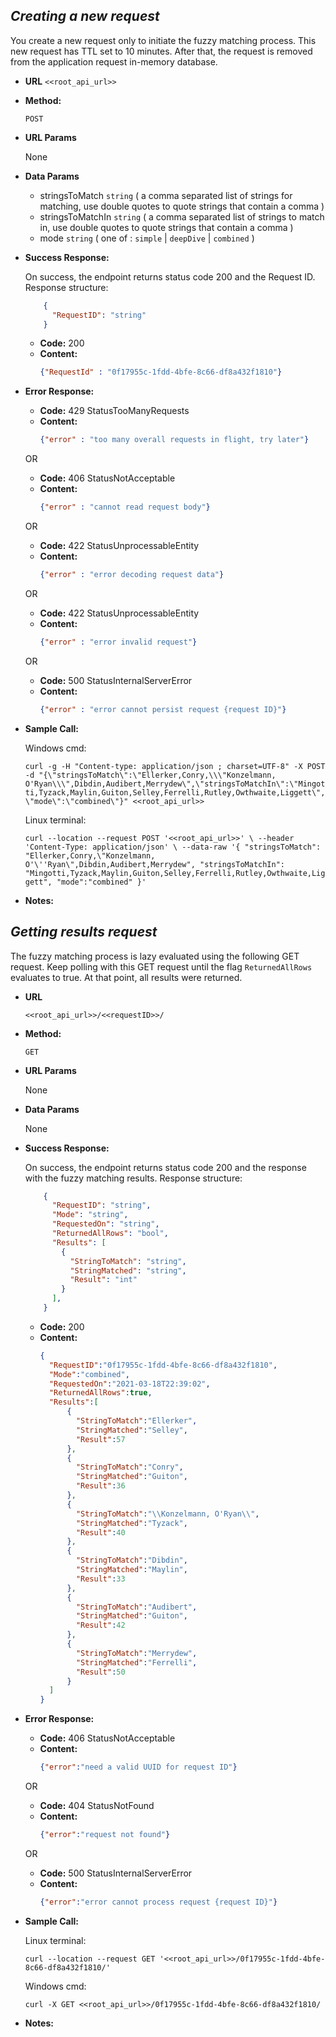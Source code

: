 ***Creating a new request***
----

  You create a new request only to initiate the fuzzy matching process. This new request has TTL set to 10 minutes. After that, the request is removed from the application request in-memory database.

* **URL** 
    `<<root_api_url>>`

* **Method:**
  
    `POST`
  
*  **URL Params**

     None

* **Data Params**

    * stringsToMatch `string` ( a comma separated list of strings for matching, use double quotes to quote strings that contain a comma )
    * stringsToMatchIn `string` ( a comma separated list of strings to match in, use double quotes to quote strings that contain a comma )
    * mode `string` ( one of : `simple` | `deepDive` | `combined` )

* **Success Response:**
  
    On success, the endpoint returns status code 200 and the Request ID.
    Response structure:

    ```json
        {
          "RequestID": "string"
        }
    ```

    * **Code:** 200
    * **Content:** 
      ```json
      {"RequestId" : "0f17955c-1fdd-4bfe-8c66-df8a432f1810"}
      ```

* **Error Response:**

    * **Code:** 429 StatusTooManyRequests
    * **Content:** 
      ```json
      {"error" : "too many overall requests in flight, try later"}
      ```

    OR

    * **Code:** 406 StatusNotAcceptable
    * **Content:**  
      ```json
      {"error" : "cannot read request body"}
      ```

    OR

    * **Code:** 422 StatusUnprocessableEntity
    * **Content:** 
      ```json
      {"error" : "error decoding request data"}
      ```
  
    OR

    * **Code:** 422 StatusUnprocessableEntity
    * **Content:** 
      ```json
      {"error" : "error invalid request"}
      ```

    OR

    * **Code:** 500 StatusInternalServerError
    * **Content:** 
      ```json
      {"error" : "error cannot persist request {request ID}"}
      ```

* **Sample Call:**

  	Windows cmd:

    `
    curl -g -H "Content-type: application/json ; charset=UTF-8" -X POST -d "{\"stringsToMatch\":\"Ellerker,Conry,\\\"Konzelmann, O'Ryan\\\",Dibdin,Audibert,Merrydew\",\"stringsToMatchIn\":\"Mingotti,Tyzack,Maylin,Guiton,Selley,Ferrelli,Rutley,Owthwaite,Liggett\",\"mode\":\"combined\"}" <<root_api_url>>
    `

    Linux terminal:

    `
    curl --location --request POST '<<root_api_url>>' \
    --header 'Content-Type: application/json' \
    --data-raw '{
    "stringsToMatch": "Ellerker,Conry,\"Konzelmann, O'\''Ryan\",Dibdin,Audibert,Merrydew",
    "stringsToMatchIn": "Mingotti,Tyzack,Maylin,Guiton,Selley,Ferrelli,Rutley,Owthwaite,Liggett",
    "mode":"combined"
    }'
    `

* **Notes:**


***Getting results request***
----
  The fuzzy matching process is lazy evaluated using the following GET request. Keep polling with this GET request until the flag `ReturnedAllRows` evaluates to true. At that point, all results were returned.

* **URL**

    `<<root_api_url>>/<<requestID>>/`

* **Method:**
  
    `GET`
  
*  **URL Params**

    None

* **Data Params**

    None

* **Success Response:**

    On success, the endpoint returns status code 200 and the response with the fuzzy matching results.
    Response structure:

    ```json
        {
          "RequestID": "string",
          "Mode": "string",
          "RequestedOn": "string",
          "ReturnedAllRows": "bool",
          "Results": [
            {
              "StringToMatch": "string",
              "StringMatched": "string",
              "Result": "int"
            }
          ],
        }
    ```

    * **Code:** 200
    * **Content:** 
      ```json
      {
        "RequestID":"0f17955c-1fdd-4bfe-8c66-df8a432f1810",
        "Mode":"combined",
        "RequestedOn":"2021-03-18T22:39:02",
        "ReturnedAllRows":true,
        "Results":[
            {
              "StringToMatch":"Ellerker",
              "StringMatched":"Selley",
              "Result":57
            },
            {
              "StringToMatch":"Conry",
              "StringMatched":"Guiton",
              "Result":36
            },
            {
              "StringToMatch":"\\Konzelmann, O'Ryan\\",
              "StringMatched":"Tyzack",
              "Result":40
            },
            {
              "StringToMatch":"Dibdin",
              "StringMatched":"Maylin",
              "Result":33
            },
            {
              "StringToMatch":"Audibert",
              "StringMatched":"Guiton",
              "Result":42
            },
            {
              "StringToMatch":"Merrydew",
              "StringMatched":"Ferrelli",
              "Result":50
            }
        ]
      }
      ```

* **Error Response:**

    * **Code:** 406 StatusNotAcceptable
    * **Content:** 
      ```json
      {"error":"need a valid UUID for request ID"}
      ```

    OR

    * **Code:** 404 StatusNotFound
    * **Content:** 
      ```json
      {"error":"request not found"}
      ```

    OR

    * **Code:** 500 StatusInternalServerError
    * **Content:** 
      ```json
      {"error":"error cannot process request {request ID}"}
      ```

* **Sample Call:**

    Linux terminal:

    `
    curl --location --request GET '<<root_api_url>>/0f17955c-1fdd-4bfe-8c66-df8a432f1810/'
    `

    Windows cmd:

    `
    curl -X GET <<root_api_url>>/0f17955c-1fdd-4bfe-8c66-df8a432f1810/
    `

* **Notes:**
